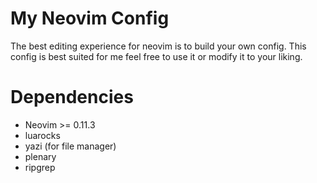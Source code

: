 # My Neovim Config

The best editing experience for neovim is to build your own config.
This config is best suited for me feel free to use it or modify it to your
liking.

# Dependencies

- Neovim >= 0.11.3
- luarocks
- yazi (for file manager)
- plenary
- ripgrep
